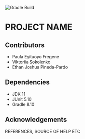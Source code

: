 ![Gradle Build](https://github.com/nu-cs-sqe/course-project-20242510-team-05/actions/workflows/main.yml/badge.svg)

# PROJECT NAME

## Contributors

- Paula Eyituoyo Fregene
- Viktoriia Sokolenko
- Ethan Joshua Pineda-Pardo

## Dependencies

- JDK 11
- JUnit 5.10
- Gradle 8.10

## Acknowledgements

REFERENCES, SOURCE OF HELP ETC
